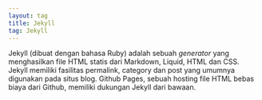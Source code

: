 ```yaml
---
layout: tag
title: Jekyll
tag: Jekyll
---
```


Jekyll (dibuat dengan bahasa Ruby) adalah sebuah *generator* yang menghasilkan file HTML statis dari Markdown, Liquid, HTML dan CSS. Jekyll memiliki fasilitas permalink, category dan post yang umumnya digunakan pada situs blog.  Github Pages, sebuah hosting file HTML bebas biaya dari Github, memiliki dukungan Jekyll dari bawaan.